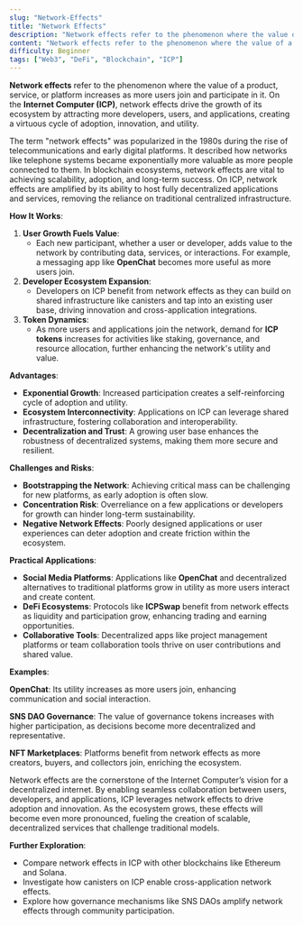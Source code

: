 ```yaml
---
slug: "Network-Effects"
title: "Network Effects"
description: "Network effects refer to the phenomenon where the value of a product, service, or platform increases as more users join and participate in it"
content: "Network effects refer to the phenomenon where the value of a product, service, or platform increases as more users join and participate in it"
difficulty: Beginner
tags: ["Web3", "DeFi", "Blockchain", "ICP"]
---
```


**Network effects** refer to the phenomenon where the value of a product, service, or platform increases as more users join and participate in it. On the **Internet Computer (ICP)**, network effects drive the growth of its ecosystem by attracting more developers, users, and applications, creating a virtuous cycle of adoption, innovation, and utility.

The term "network effects" was popularized in the 1980s during the rise of telecommunications and early digital platforms. It described how networks like telephone systems became exponentially more valuable as more people connected to them. In blockchain ecosystems, network effects are vital to achieving scalability, adoption, and long-term success. On ICP, network effects are amplified by its ability to host fully decentralized applications and services, removing the reliance on traditional centralized infrastructure.

**How It Works**:

1. **User Growth Fuels Value**:
    - Each new participant, whether a user or developer, adds value to the network by contributing data, services, or interactions. For example, a messaging app like **OpenChat** becomes more useful as more users join.
2. **Developer Ecosystem Expansion**:
    - Developers on ICP benefit from network effects as they can build on shared infrastructure like canisters and tap into an existing user base, driving innovation and cross-application integrations.
3. **Token Dynamics**:
    - As more users and applications join the network, demand for **ICP tokens** increases for activities like staking, governance, and resource allocation, further enhancing the network's utility and value.

**Advantages**:

- **Exponential Growth**: Increased participation creates a self-reinforcing cycle of adoption and utility.
- **Ecosystem Interconnectivity**: Applications on ICP can leverage shared infrastructure, fostering collaboration and interoperability.
- **Decentralization and Trust**: A growing user base enhances the robustness of decentralized systems, making them more secure and resilient.

**Challenges and Risks**:

- **Bootstrapping the Network**: Achieving critical mass can be challenging for new platforms, as early adoption is often slow.
- **Concentration Risk**: Overreliance on a few applications or developers for growth can hinder long-term sustainability.
- **Negative Network Effects**: Poorly designed applications or user experiences can deter adoption and create friction within the ecosystem.

**Practical Applications**:

- **Social Media Platforms**: Applications like **OpenChat** and decentralized alternatives to traditional platforms grow in utility as more users interact and create content.
- **DeFi Ecosystems**: Protocols like **ICPSwap** benefit from network effects as liquidity and participation grow, enhancing trading and earning opportunities.
- **Collaborative Tools**: Decentralized apps like project management platforms or team collaboration tools thrive on user contributions and shared value.

**Examples**:

**OpenChat**: Its utility increases as more users join, enhancing communication and social interaction.

**SNS DAO Governance**: The value of governance tokens increases with higher participation, as decisions become more decentralized and representative.

**NFT Marketplaces**: Platforms benefit from network effects as more creators, buyers, and collectors join, enriching the ecosystem.

Network effects are the cornerstone of the Internet Computer’s vision for a decentralized internet. By enabling seamless collaboration between users, developers, and applications, ICP leverages network effects to drive adoption and innovation. As the ecosystem grows, these effects will become even more pronounced, fueling the creation of scalable, decentralized services that challenge traditional models.

**Further Exploration**:

- Compare network effects in ICP with other blockchains like Ethereum and Solana.
- Investigate how canisters on ICP enable cross-application network effects.
- Explore how governance mechanisms like SNS DAOs amplify network effects through community participation.
